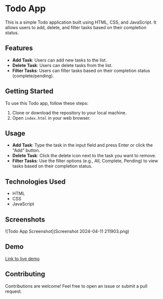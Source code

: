 
# Todo App

This is a simple Todo application built using HTML, CSS, and JavaScript. It allows users to add, delete, and filter tasks based on their completion status.

## Features

- **Add Task**: Users can add new tasks to the list.
- **Delete Task**: Users can delete tasks from the list.
- **Filter Tasks**: Users can filter tasks based on their completion status (complete/pending).

## Getting Started

To use this Todo app, follow these steps:

1. Clone or download the repository to your local machine.
2. Open `index.html` in your web browser.

## Usage

- **Add Task**: Type the task in the input field and press Enter or click the "Add" button.
- **Delete Task**: Click the delete icon next to the task you want to remove.
- **Filter Tasks**: Use the filter options (e.g., All, Complete, Pending) to view tasks based on their completion status.

## Technologies Used

- HTML
- CSS
- JavaScript

## Screenshots

![Todo App Screenshot](Screenshot 2024-04-11 211903.png)

## Demo

[Link to live demo](https://rishabhgupta2004.github.io/todo-list/)

## Contributing

Contributions are welcome! Feel free to open an issue or submit a pull request.

